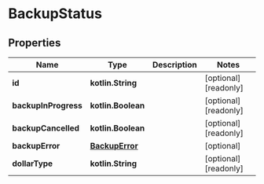 
# BackupStatus

## Properties
Name | Type | Description | Notes
------------ | ------------- | ------------- | -------------
**id** | **kotlin.String** |  |  [optional] [readonly]
**backupInProgress** | **kotlin.Boolean** |  |  [optional] [readonly]
**backupCancelled** | **kotlin.Boolean** |  |  [optional] [readonly]
**backupError** | [**BackupError**](BackupError.md) |  |  [optional]
**dollarType** | **kotlin.String** |  |  [optional] [readonly]



